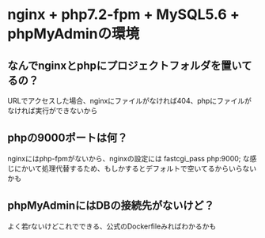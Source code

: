 # nginx + php7.2-fpm + MySQL5.6 + phpMyAdminの環境

## なんでnginxとphpにプロジェクトフォルダを置いてるの？
URLでアクセスした場合、nginxにファイルがなければ404、phpにファイルがなければ実行ができないから

## phpの9000ポートは何？
nginxにはphp-fpmがないから、nginxの設定には
fastcgi_pass php:9000;
な感じにかいて処理代替するため、もしかするとデフォルトで空いてるからいらないかも

## phpMyAdminにはDBの接続先がないけど？
よく若rないけどこれでできる、公式のDockerfileみればわかるかも